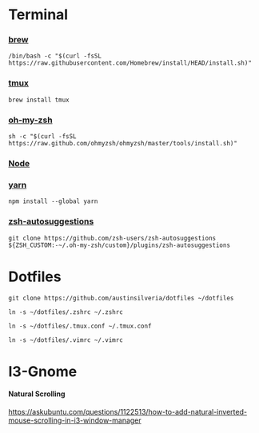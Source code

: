 # Terminal
### [brew](https://brew.sh/)
~~~
/bin/bash -c "$(curl -fsSL https://raw.githubusercontent.com/Homebrew/install/HEAD/install.sh)"
~~~

### [tmux](https://github.com/tmux/tmux/wiki/Installing#installing-tmux)
~~~
brew install tmux
~~~

### [oh-my-zsh](https://ohmyz.sh/#install)
~~~
sh -c "$(curl -fsSL https://raw.github.com/ohmyzsh/ohmyzsh/master/tools/install.sh)"
~~~

### [Node](https://nodejs.org/en/)

### [yarn](https://classic.yarnpkg.com/en/docs/install/)
~~~
npm install --global yarn
~~~

### [zsh-autosuggestions](https://github.com/zsh-users/zsh-autosuggestions/blob/master/INSTALL.md#oh-my-zsh)
~~~
git clone https://github.com/zsh-users/zsh-autosuggestions ${ZSH_CUSTOM:-~/.oh-my-zsh/custom}/plugins/zsh-autosuggestions
~~~

# Dotfiles
~~~
git clone https://github.com/austinsilveria/dotfiles ~/dotfiles
~~~

~~~
ln -s ~/dotfiles/.zshrc ~/.zshrc
~~~


~~~
ln -s ~/dotfiles/.tmux.conf ~/.tmux.conf
~~~

~~~
ln -s ~/dotfiles/.vimrc ~/.vimrc
~~~

# I3-Gnome

#### Natural Scrolling
https://askubuntu.com/questions/1122513/how-to-add-natural-inverted-mouse-scrolling-in-i3-window-manager
